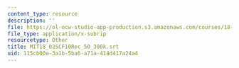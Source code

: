 ```yaml
---
content_type: resource
description: ''
file: https://ol-ocw-studio-app-production.s3.amazonaws.com/courses/18-02sc-multivariable-calculus-fall-2010/115cb00a3a1b5ba6a71a414d417a24a4_MIT18_02SCF10Rec_50_300k.vtt
file_type: application/x-subrip
resourcetype: Other
title: MIT18_02SCF10Rec_50_300k.srt
uid: 115cb00a-3a1b-5ba6-a71a-414d417a24a4
---
```


